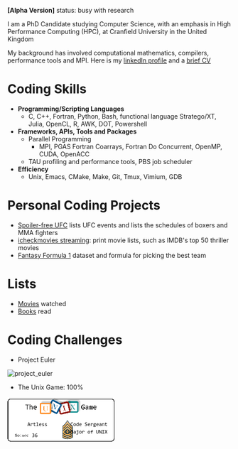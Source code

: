 __[Alpha Version]__ status: busy with research

I am a PhD Candidate studying Computer Science, with an emphasis in High
  Performance Computing (HPC), at Cranfield University in the United Kingdom

My background has involved computational mathematics, compilers, performance
  tools and MPI.
Here is my [linkedIn
  profile](https://www.linkedin.com/in/soren-rasmussen-96a50a89/) and a
  [brief CV](cv.md)

# Coding Skills
* __Programming/Scripting Languages__
  * C, C++, Fortran, Python, Bash, functional language Stratego/XT, Julia, OpenCL, R, AWK, DOT, Powershell
* __Frameworks, APIs, Tools and Packages__
  * Parallel Programming
    * MPI, PGAS Fortran Coarrays, Fortran Do Concurrent, OpenMP, CUDA, OpenACC
  * TAU profiling and performance tools, PBS job scheduler
* __Efficiency__
  * Unix, Emacs, CMake, Make, Git, Tmux, Vimium, GDB


# Personal Coding Projects
* [Spoiler-free UFC](https://github.com/scrasmussen/spoiler-free-UFC) lists
  UFC events and lists the schedules of boxers and MMA fighters
* [icheckmovies streaming](https://github.com/scrasmussen/icheckmovies-streaming):
  print movie lists, such as IMDB's top 50 thriller movies
* [Fantasy Formula 1](https://github.com/scrasmussen/Formula1-2018) dataset and
  formula for picking the best team

# Lists
* [Movies](https://www.icheckmovies.com/profiles/artless/) watched
* [Books](https://www.goodreads.com/user/show/5472160-soren-rasmussen) read

# Coding Challenges
* Project Euler

![project_euler](https://projecteuler.net/profile/Artless.png)

* The Unix Game: 100%

![unix_challenge](https://raw.githubusercontent.com/scrasmussen/scrasmussen.github.io/master/images/UNIX_badge.png?token=ABL364XQXVEALKMDM5LKYRTAD43TE)